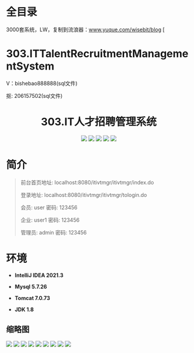 # 全目录

3000套系统，LW，复制到流浪器：www.yuque.com/wisebit/blog
[
# 303.ITTalentRecruitmentManagementSystem

<p>V：bishebao888888(sql文件)</p>
<p>抠: 206157502(sql文件)</p>

<p><h1 align="center">303.IT人才招聘管理系统</h1></p>


<p align="center">
	<img src="https://img.shields.io/badge/jdk-1.8-orange.svg"/>
    <img src="https://img.shields.io/badge/spring-5.x-lightgrey.svg"/>
    <img src="https://img.shields.io/badge/springmvc-3.x-blue.svg"/>
    <img src="https://img.shields.io/badge/jsp-3.x-blue.svg"/>
    <img src="https://img.shields.io/badge/mybatis-5.x-yellow.svg"/>
</p>

# 简介
>
> 
>
> 前台首页地址: localhost:8080/itivtmgr/itivtmgr/index.do
>
> 登录地址: localhost:8080/itivtmgr/itivtmgr/tologin.do
>
> 会员: user 密码: 123456
> 
> 企业: user1 密码: 123456
>
> 管理员: admin   密码: 123456
>

# 环境

- <b>IntelliJ IDEA 2021.3</b>

- <b>Mysql 5.7.26</b>

- <b>Tomcat 7.0.73</b>

- <b>JDK 1.8</b>




## 缩略图

![](https://bitwise.oss-cn-heyuan.aliyuncs.com/2024/9/10/ede2664b-7a2e-449e-9b6a-aa4333700d6f.png)
![](https://bitwise.oss-cn-heyuan.aliyuncs.com/2024/9/10/9aa342a3-78df-49af-9d10-f061fd735f49.png)
![](https://bitwise.oss-cn-heyuan.aliyuncs.com/2024/9/10/3283d3a8-097b-4e23-81f1-887cb29e1e1f.png)
![](https://bitwise.oss-cn-heyuan.aliyuncs.com/2024/9/10/380ba4ba-ba55-49ab-8e2b-2e4d5253d4c1.png)
![](https://bitwise.oss-cn-heyuan.aliyuncs.com/2024/9/10/8ba8ff5d-1a50-4534-a1f7-2f5f74b4b063.png)
![](https://bitwise.oss-cn-heyuan.aliyuncs.com/2024/9/10/4d598c77-a2f8-44bb-a5bc-c766679f605e.png)
![](https://bitwise.oss-cn-heyuan.aliyuncs.com/2024/9/10/5966a99e-7550-42b5-82ba-0feb67afdf7b.png)
![](https://bitwise.oss-cn-heyuan.aliyuncs.com/2024/9/10/8936f495-8635-4ab2-afca-b9c3d6ac4779.png)
![](https://bitwise.oss-cn-heyuan.aliyuncs.com/2024/9/10/f2a02132-2f3a-4c75-b253-35a228ba2edc.png)





